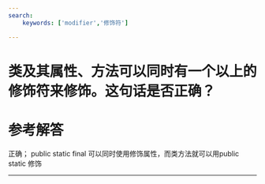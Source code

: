 ```yaml
---
search:
    keywords: ['modifier','修饰符']

---
```



# 类及其属性、方法可以同时有一个以上的修饰符来修饰。这句话是否正确？

# 参考解答

正确； public static final 可以同时使用修饰属性，而类方法就可以用public static 修饰

---

